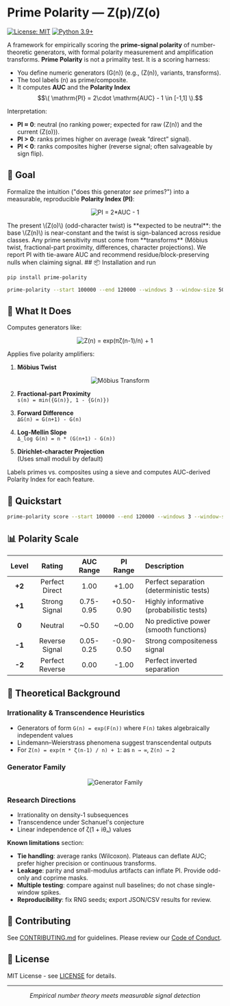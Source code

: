 # Prime Polarity — Z(p)/Z(o)

[![License: MIT](https://img.shields.io/badge/License-MIT-yellow.svg)](https://opensource.org/licenses/MIT)
[![Python 3.9+](https://img.shields.io/badge/python-3.9+-blue.svg)](https://www.python.org/downloads/)

A framework for empirically scoring the **prime-signal polarity** of number-theoretic generators, with formal polarity measurement and amplification transforms.
**Prime Polarity** is not a primality test. It is a scoring harness:
- You define numeric generators \(G(n)\) (e.g., \(Z(n)\), variants, transforms).
- The tool labels \(n\) as prime/composite.
- It computes **AUC** and the **Polarity Index** $$\( \mathrm{PI} = 2\cdot \mathrm{AUC} - 1 \in [-1,1] \).$$

Interpretation:
- **PI ≈ 0**: neutral (no ranking power; expected for raw \(Z(n)\) and the current \(Z(o)\)).
- **PI > 0**: ranks primes higher on average (weak “direct” signal).
- **PI < 0**: ranks composites higher (reverse signal; often salvageable by sign flip).


## 🎯 Goal

Formalize the intuition ("does this generator *see* primes?") into a measurable, reproducible **Polarity Index (PI)**:

<p align="center">
  <img src="https://latex.codecogs.com/svg.latex?%5Ctext%7BPI%7D%20%3D%202%5Ccdot%5Ctext%7BAUC%7D%20-%201%20%5Cin%20%5B-1%2C1%5D" alt="PI = 2*AUC - 1" />
</p>
The present \(Z(o)\) (odd-character twist) is **expected to be neutral**: the base \(Z(n)\) is near-constant and the twist is sign-balanced across residue classes. Any prime sensitivity must come from **transforms** (Möbius twist, fractional-part proximity, differences, character projections). We report PI with tie-aware AUC and recommend residue/block-preserving nulls when claiming signal.
## 📦 Installation and run 

```bash
pip install prime-polarity
```
```bash
prime-polarity --start 100000 --end 120000 --windows 3 --window-size 5000
```

## 🔬 What It Does

Computes generators like:
<p align="center">
  <img src="https://latex.codecogs.com/svg.latex?Z(n)%20%3D%20%5Cexp%5Cleft(%5Cfrac%7B%5Cpi%5C%2C%5Czeta(n-1)%7D%7Bn%7D%5Cright)%20%2B%201" alt="Z(n) = exp(πζ(n-1)/n) + 1" />
</p>

Applies five polarity amplifiers:

1. **Möbius Twist**
   <p align="center">
     <img src="https://latex.codecogs.com/svg.latex?M%5BG%5D(n)%20%3D%20%5Csum_%7Bd%7Cn%7D%20%5Cmu(d)%20%5Ccdot%20G%5Cleft(%5Cfrac%7Bn%7D%7Bd%7D%5Cright)" alt="Möbius Transform" />
   </p>

2. **Fractional-part Proximity**  
   `s(n) = min({G(n)}, 1 - {G(n)})`

3. **Forward Difference**  
   `ΔG(n) = G(n+1) - G(n)`

4. **Log-Mellin Slope**  
   `Δ_log G(n) = n * (G(n+1) - G(n))`

5. **Dirichlet-character Projection**  
   (Uses small moduli by default)

Labels primes vs. composites using a sieve and computes AUC-derived Polarity Index for each feature.


## 🚀 Quickstart

```bash
prime-polarity score --start 100000 --end 120000 --windows 3 --window-size 5000
```

## 📊 Polarity Scale

| Level | Rating | AUC Range | PI Range | Description |
|:---:|:---:|:---:|:---:|:---|
| **+2** | Perfect Direct | 1.00 | +1.00 | Perfect separation (deterministic tests) |
| **+1** | Strong Signal | 0.75-0.95 | +0.50-0.90 | Highly informative (probabilistic tests) |
| **0** | Neutral | ~0.50 | ~0.00 | No predictive power (smooth functions) |
| **-1** | Reverse Signal | 0.05-0.25 | -0.90-0.50 | Strong compositeness signal |
| **-2** | Perfect Reverse | 0.00 | -1.00 | Perfect inverted separation |

## 🧠 Theoretical Background

### Irrationality & Transcendence Heuristics
- Generators of form `G(n) = exp(F(n))` where `F(n)` takes algebraically independent values
- Lindemann–Weierstrass phenomena suggest transcendental outputs
- For `Z(n) = exp(π * ζ(n-1) / n) + 1`: as `n → ∞`, `Z(n) → 2`

### Generator Family
<p align="center">
  <img src="https://latex.codecogs.com/svg.latex?G_%7Ba%2Cb%7D(n)%20%3D%20%5Cexp%5Cleft(a%5C%2C%5Czeta(b(n))%5Cright)" alt="Generator Family" />
</p>

### Research Directions
- Irrationality on density-1 subsequences
- Transcendence under Schanuel's conjecture
- Linear independence of ζ(1 + iθₙ) values

**Known limitations** section:
- **Tie handling**: average ranks (Wilcoxon). Plateaus can deflate AUC; prefer higher precision or continuous transforms.
- **Leakage**: parity and small-modulus artifacts can inflate PI. Provide odd-only and coprime masks.
- **Multiple testing**: compare against null baselines; do not chase single-window spikes.
- **Reproducibility**: fix RNG seeds; export JSON/CSV results for review.

## 🤝 Contributing

See [CONTRIBUTING.md](CONTRIBUTING.md) for guidelines. Please review our [Code of Conduct](CODE_OF_CONDUCT.md).

## 📄 License

MIT License - see [LICENSE](LICENSE) for details.

---

<p align="center">
  <em>Empirical number theory meets measurable signal detection</em>
</p>
